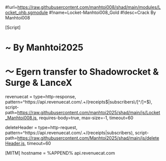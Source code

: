 #!url=https://raw.githubusercontent.com/manhtoi008/shad/main/modules/Locket_ohb.sgmodule
#!name=Locket-Manhtoi008_Gold
#!desc=Crack By Manhtoi008

[Script]
# ~ By Manhtoi2025
# ～ Egern transfer to Shadowrocket & Surge & LanceX
revenuecat = type=http-response, pattern=^https:\/\/api\.revenuecat\.com\/.+\/(receipts$|subscribers\/[^/]+$), script-path=https://raw.githubusercontent.com/manhtoi2025/shad/main/js/Locket_Manhtoi008.js, requires-body=true, max-size=-1, timeout=60

deleteHeader = type=http-request, pattern=^https:\/\/api\.revenuecat\.com\/.+\/(receipts|subscribers), script-path=https://raw.githubusercontent.com/Manhtoi2025/shad/main/js/deleteHeader.js, timeout=60

[MITM]
hostname = %APPEND% api.revenuecat.com
